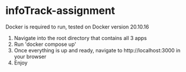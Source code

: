 # infoTrack-assignment

Docker is required to run, tested on Docker version 20.10.16

1. Navigate into the root directory that contains all 3 apps
2. Run 'docker compose up'
3. Once everything is up and ready, navigate to http://localhost:3000 in your browser
4. Enjoy

